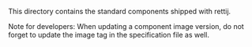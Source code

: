 This directory contains the standard components shipped with rettij.

Note for developers: When updating a component image version, do not forget to update the image tag in the specification file as well.
